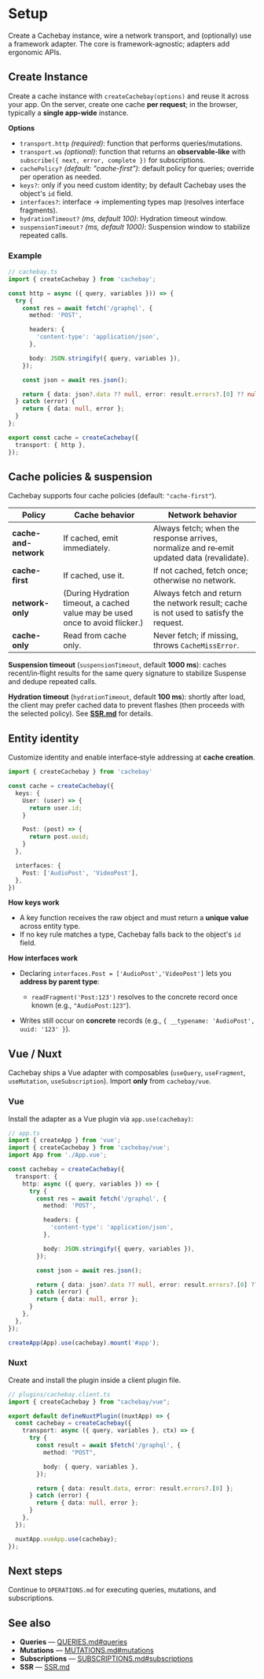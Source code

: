 
# Setup

Create a Cachebay instance, wire a network transport, and (optionally) use a framework adapter. The core is framework‑agnostic; adapters add ergonomic APIs.

## Create Instance

Create a cache instance with `createCachebay(options)` and reuse it across your app. On the server, create one cache **per request**; in the browser, typically a **single app‑wide** instance.

**Options**

* `transport.http` *(required)*: function that performs queries/mutations.
* `transport.ws` *(optional)*: function that returns an **observable‑like** with `subscribe({ next, error, complete })` for subscriptions.
* `cachePolicy?` *(default: "cache-first")*: default policy for queries; override per operation as needed.
* `keys?`: only if you need custom identity; by default Cachebay uses the object's `id` field.
* `interfaces?`: interface → implementing types map (resolves interface fragments).
* `hydrationTimeout?` *(ms, default 100)*: Hydration timeout window.
* `suspensionTimeout?` *(ms, default 1000)*: Suspension window to stabilize repeated calls.

### Example

```ts
// cachebay.ts
import { createCachebay } from 'cachebay';

const http = async ({ query, variables })) => {
  try {
    const res = await fetch('/graphql', {
      method: 'POST',

      headers: {
        'content-type': 'application/json',
      },

      body: JSON.stringify({ query, variables }),
    });

    const json = await res.json();

    return { data: json?.data ?? null, error: result.errors?.[0] ?? null };
  } catch (error) {
    return { data: null, error };
  }
};

export const cache = createCachebay({
  transport: { http },
});
```

## Cache policies & suspension

Cachebay supports four cache policies (default: `"cache-first"`).

| Policy                | Cache behavior                                                                | Network behavior                                                                          |
| --------------------- | ----------------------------------------------------------------------------- | ----------------------------------------------------------------------------------------- |
| **cache-and-network** | If cached, emit immediately.                                                  | Always fetch; when the response arrives, normalize and re‑emit updated data (revalidate). |
| **cache-first**       | If cached, use it.                                                            | If not cached, fetch once; otherwise no network.                                          |
| **network-only**      | (During Hydration timeout, a cached value may be used once to avoid flicker.) | Always fetch and return the network result; cache is not used to satisfy the request.     |
| **cache-only**        | Read from cache only.                                                         | Never fetch; if missing, throws `CacheMissError`.                                         |

**Suspension timeout** (`suspensionTimeout`, default **1000 ms**): caches recent/in‑flight results for the same query signature to stabilize Suspense and dedupe repeated calls.

**Hydration timeout** (`hydrationTimeout`, default **100 ms**): shortly after load, the client may prefer cached data to prevent flashes (then proceeds with the selected policy). See **[SSR.md](./SSR.md)** for details.

## Entity identity

Customize identity and enable interface‑style addressing at **cache creation**.

```ts
import { createCachebay } from 'cachebay'

const cache = createCachebay({
  keys: {
    User: (user) => {
      return user.id;
    }

    Post: (post) => {
      return post.uuid;
    }
  },

  interfaces: {
    Post: ['AudioPost', 'VideoPost'],
  },
})
```

**How keys work**

* A key function receives the raw object and must return a **unique value**  across entity type.
* If no key rule matches a type, Cachebay falls back to the object's `id` field.

**How interfaces work**

* Declaring `interfaces.Post = ['AudioPost','VideoPost']` lets you **address by parent type**:

  * `readFragment('Post:123')` resolves to the concrete record once known (e.g., `"AudioPost:123"`).
* Writes still occur on **concrete** records (e.g., `{ __typename: 'AudioPost', uuid: '123' }`).


## Vue / Nuxt

Cachebay ships a Vue adapter with composables (`useQuery`, `useFragment`, `useMutation`, `useSubscription`). Import **only** from `cachebay/vue`.

### Vue

Install the adapter as a Vue plugin via `app.use(cachebay)`:

```ts
// app.ts
import { createApp } from 'vue';
import { createCachebay } from 'cachebay/vue';
import App from './App.vue';

const cachebay = createCachebay({
  transport: {
    http: async ({ query, variables }) => {
      try {
        const res = await fetch('/graphql', {
          method: 'POST',

          headers: {
            'content-type': 'application/json',
          },

          body: JSON.stringify({ query, variables }),
        });

        const json = await res.json();

        return { data: json?.data ?? null, error: result.errors?.[0] ?? null };
      } catch (error) {
        return { data: null, error };
      }
    },
  },
});

createApp(App).use(cachebay).mount('#app');
```

### Nuxt

Create and install the plugin inside a client plugin file.

```ts
// plugins/cachebay.client.ts
import { createCachebay } from "cachebay/vue";

export default defineNuxtPlugin((nuxtApp) => {
  const cachebay = createCachebay({
    transport: async ({ query, variables }, ctx) => {
      try {
        const result = await $fetch('/graphql', {
          method: "POST",

          body: { query, variables },
        });

        return { data: result.data, error: result.errors?.[0] };
      } catch (error) {
        return { data: null, error };
      }
    },
  });

  nuxtApp.vueApp.use(cachebay);
});
```

## Next steps

Continue to `OPERATIONS.md` for executing queries, mutations, and subscriptions.

## See also

* **Queries** — [QUERIES.md#queries](./OPERATIONS.md#queries)
* **Mutations** — [MUTATIONS.md#mutations](./OPERATIONS.md#mutations)
* **Subscriptions** — [SUBSCRIPTIONS.md#subscriptions](./OPERATIONS.md#subscriptions)
* **SSR** — [SSR.md](./SSR.md)
